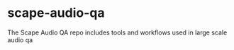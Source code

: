 scape-audio-qa
==============

The Scape Audio QA repo includes tools and workflows used in large scale audio qa 
